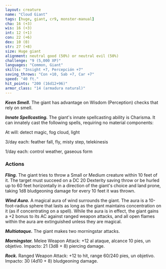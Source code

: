 ```yaml
---
layout: creature
name: "Cloud Giant"
tags: [huge, giant, cr9, monster-manual]
cha: 16 (+3)
wis: 16 (+3)
int: 12 (+1)
con: 22 (+6)
dex: 10 (0)
str: 27 (+8)
size: Huge giant
alignment: neutral good (50%) or neutral evil (50%)
challenge: "9 (5,000 XP)"
languages: "Common, Giant"
skills: "Insight +7, Percepción +7"
saving_throws: "Con +10, Sab +7, Car +7"
speed: "40 ft."
hit_points: "200 (16d12+96)"
armor_class: "14 (armadura natural)"
---
```


***Keen Smell.*** The giant has advantage on Wisdom (Perception) checks that rely on smell.

***Innate Spellcasting.*** The giant's innate spellcasting ability is Charisma. It can innately cast the following spells, requiring no material components:

At will: detect magic, fog cloud, light

3/day each: feather fall, fly, misty step, telekinesis

1/day each: control weather, gaseous form

### Actions

***Fling.*** The giant tries to throw a Small or Medium creature within 10 feet of it. The target must succeed on a DC 20 Dexterity saving throw or be hurled up to 60 feet horizontally in a direction of the giant's choice and land prone, taking 1d8 bludgeoning damage for every 10 feet it was thrown.

***Wind Aura.*** A magical aura of wind surrounds the giant. The aura is a 10-foot-radius sphere that lasts as long as the giant maintains concentration on it (as if concentrating on a spell). While the aura is in effect, the giant gains a +2 bonus to its AC against ranged weapon attacks, and all open flames within the aura are extinguished unless they are magical.

***Multiataque.*** The giant makes two morningstar attacks.

***Morningstar.*** Melee Weapon Attack: +12 al ataque, alcance 10 pies, un objetivo. Impacto: 21 (3d8 + 8) piercing damage.

***Rock.*** Ranged Weapon Attack: +12 to hit, range 60/240 pies, un objetivo. Impacto: 30 (4d10 + 8) bludgeoning damage.